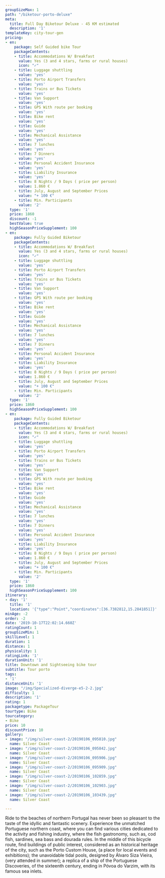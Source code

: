 ```yaml
---
groupSizeMax: 1
path: "/biketour-porto-deluxe"
meta:
  title: Full Day Biketour Deluxe - 45 KM estimated
  description: '1'
templateKey: city-tour-gen
pricing:
- en:
    package: Self Guided bike Tour
    packageContents:
    - title: Accommodations W/ Breakfast
      value: Yes (3 and 4 stars, farms or rural houses)
      icon: "✓"
    - title: Luggage shuttling
      value: 'yes'
    - title: Porto Airport Transfers
      value: 'yes'
    - title: Trains or Bus Tickets
      value: 'yes'
    - title: Van Support
      value: 'yes'
    - title: GPS With route per booking
      value: 'yes'
    - title: Bike rent
      value: 'yes'
    - title: Guide
      value: 'yes'
    - title: Mechanical Assistance
      value: 'yes'
    - title: 7 lunches
      value: 'yes'
    - title: 7 Dinners
      value: 'yes'
    - title: Personal Accident Insurance
      value: 'yes'
    - title: Liability Insurance
      value: 'yes'
    - title: 8 Nights / 9 Days ( price per person)
      value: 1.860 €
    - title: July, August and September Prices
      value: "+ 100 €"
    - title: Min. Participants
      value: '2'
  type: '1'
  price: 1860
  discount: -1
  bestValue: true
  highSeasonPriceSupplement: 100
- en:
    package: Fully Guided Biketour
    packageContents:
    - title: Accommodations W/ Breakfast
      value: Yes (3 and 4 stars, farms or rural houses)
      icon: "✓"
    - title: Luggage shuttling
      value: 'yes'
    - title: Porto Airport Transfers
      value: 'yes'
    - title: Trains or Bus Tickets
      value: 'yes'
    - title: Van Support
      value: 'yes'
    - title: GPS With route per booking
      value: 'yes'
    - title: Bike rent
      value: 'yes'
    - title: Guide
      value: 'yes'
    - title: Mechanical Assistance
      value: 'yes'
    - title: 7 lunches
      value: 'yes'
    - title: 7 Dinners
      value: 'yes'
    - title: Personal Accident Insurance
      value: 'yes'
    - title: Liability Insurance
      value: 'yes'
    - title: 8 Nights / 9 Days ( price per person)
      value: 1.860 €
    - title: July, August and September Prices
      value: "+ 100 €"
    - title: Min. Participants
      value: '2'
  type: '1'
  price: 1860
  highSeasonPriceSupplement: 100
- en:
    package: Fully Guided Biketour
    packageContents:
    - title: Accommodations W/ Breakfast
      value: Yes (3 and 4 stars, farms or rural houses)
      icon: "✓"
    - title: Luggage shuttling
      value: 'yes'
    - title: Porto Airport Transfers
      value: 'yes'
    - title: Trains or Bus Tickets
      value: 'yes'
    - title: Van Support
      value: 'yes'
    - title: GPS With route per booking
      value: 'yes'
    - title: Bike rent
      value: 'yes'
    - title: Guide
      value: 'yes'
    - title: Mechanical Assistance
      value: 'yes'
    - title: 7 lunches
      value: 'yes'
    - title: 7 Dinners
      value: 'yes'
    - title: Personal Accident Insurance
      value: 'yes'
    - title: Liability Insurance
      value: 'yes'
    - title: 8 Nights / 9 Days ( price per person)
      value: 1.860 €
    - title: July, August and September Prices
      value: "+ 100 €"
    - title: Min. Participants
      value: '2'
  type: '1'
  price: 1860
  highSeasonPriceSupplement: 100
itinerary:
- day: '1'
  title: '1'
  location: '{"type":"Point","coordinates":[36.7382812,15.2841851]}'
minAge: -2
order: -2
date: '2019-10-17T22:02:14.660Z'
ratingCount: 1
groupSizeMin: 1
skillLevel: 1
duration: 1
distance: 1
physicality: 1
ratingLink: '1'
durationUnit: '1'
title: Downtown and Sightseeing bike tour
subtitle: Tour porto
tags:
- '1'
distanceUnit: '1'
image: "/img/Specialized-diverge-e5-2-2.jpg"
difficulty: 1
description: '1'
rating: 1
packagetype: PackageTour
tourtype: Bike
tourcategory:
- Bike
price: 10
discountPrice: 10
gallery:
- image: "/img/silver-coast-2/20190106_095810.jpg"
  name: Silver Coast
- image: "/img/silver-coast-2/20190106_095842.jpg"
  name: Silver Coast
- image: "/img/silver-coast-2/20190106_095906.jpg"
  name: Silver Coast
- image: "/img/silver-coast-2/20190106_095909.jpg"
  name: Silver Coast
- image: "/img/silver-coast-2/20190106_102859.jpg"
  name: Silver Coast
- image: "/img/silver-coast-2/20190106_102903.jpg"
  name: Silver Coast
- image: "/img/silver-coast-2/20190106_103439.jpg"
  name: Silver Coast

---
```


Ride to the beaches of northern Portugal has never been so pleasant to the taste
  of the idyllic and fantastic scenery. Experience the unmatched Portuguese northern
  coast, where you can find various cities dedicated to the activity and fishing industry,
  where the fish gastronomy, such as, cod fish, sardines, sea bass and dourada rules.
  In the middle of this bicycle route, find buildings of public interest, considered
  as an historical heritage of the city, such as the Porto Custom House, (a place
  for local events and exhibitions); the unavoidable tidal pools, designed by Álvaro
  Siza Vieira, (very attended in summer); a replica of a ship of the Portuguese Discoveries,
  of the sixteenth century, ending in Póvoa do Varzim, with its famous sea inlets.